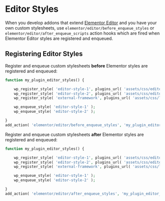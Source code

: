 # Editor Styles

When you develop addons that extend [Elementor Editor](/editor/) and you have your own custom stylesheets, use `elementor/editor/before_enqueue_styles` or `elementor/editor/after_enqueue_scripts` action hooks which are fired when Elementor Editor styles are registered and enqueued.

## Registering Editor Styles

Register and enqueue custom stylesheets **before** Elementor styles are registered and enqueued:

```php {11}
function my_plugin_editor_styles() {

	wp_register_style( 'editor-style-1', plugins_url( 'assets/css/editor-style-1.css', __FILE__ ) );
	wp_register_style( 'editor-style-2', plugins_url( 'assets/css/editor-style-2.css', __FILE__ ), [ 'external-framework' ] );
	wp_register_style( 'external-framework', plugins_url( 'assets/css/libs/external-framework.css', __FILE__ ) );

	wp_enqueue_style( 'editor-style-1' );
	wp_enqueue_style( 'editor-style-2' );

}
add_action( 'elementor/editor/before_enqueue_styles', 'my_plugin_editor_styles' );
```

Register and enqueue custom stylesheets **after** Elementor styles are registered and enqueued:

```php {11}
function my_plugin_editor_styles() {

	wp_register_style( 'editor-style-1', plugins_url( 'assets/css/editor-style-1.css', __FILE__ ) );
	wp_register_style( 'editor-style-2', plugins_url( 'assets/css/editor-style-2.css', __FILE__ ), [ 'external-framework' ] );
	wp_register_style( 'external-framework', plugins_url( 'assets/css/libs/external-framework.css', __FILE__ ) );

	wp_enqueue_style( 'editor-style-1' );
	wp_enqueue_style( 'editor-style-2' );

}
add_action( 'elementor/editor/after_enqueue_styles', 'my_plugin_editor_styles' );
```
